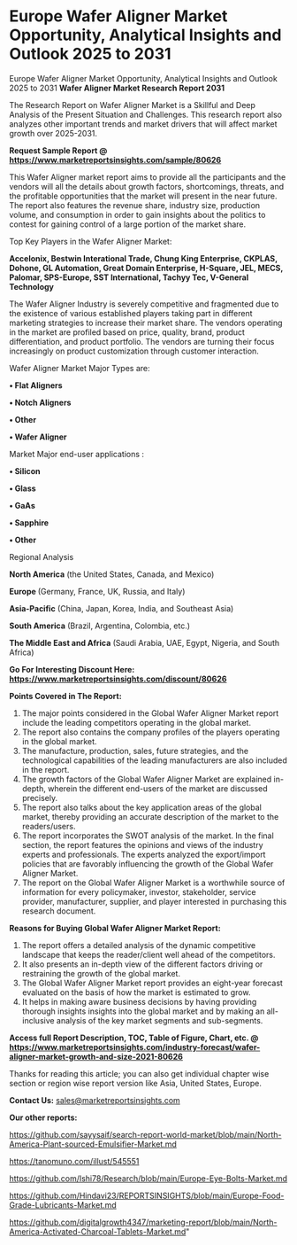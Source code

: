 # Europe Wafer Aligner Market Opportunity, Analytical Insights and Outlook 2025 to 2031
Europe Wafer Aligner Market Opportunity, Analytical Insights and Outlook 2025 to 2031
<strong>Wafer Aligner Market Research Report 2031</strong>

The Research Report on Wafer Aligner Market is a Skillful and Deep Analysis of the Present Situation and Challenges. This research report also analyzes other important trends and market drivers that will affect market growth over 2025-2031.

<strong>Request Sample Report @ <a href=https://www.marketreportsinsights.com/sample/80626>https://www.marketreportsinsights.com/sample/80626</a></strong>

This Wafer Aligner market report aims to provide all the participants and the vendors will all the details about growth factors, shortcomings, threats, and the profitable opportunities that the market will present in the near future. The report also features the revenue share, industry size, production volume, and consumption in order to gain insights about the politics to contest for gaining control of a large portion of the market share.

Top Key Players in the Wafer Aligner Market:

<strong>Accelonix, Bestwin Interational Trade, Chung King Enterprise, CKPLAS, Dohone, GL Automation, Great Domain Enterprise, H-Square, JEL, MECS, Palomar, SPS-Europe, SST International, Tachyy Tec, V-General Technology</strong>

The Wafer Aligner Industry is severely competitive and fragmented due to the existence of various established players taking part in different marketing strategies to increase their market share. The vendors operating in the market are profiled based on price, quality, brand, product differentiation, and product portfolio. The vendors are turning their focus increasingly on product customization through customer interaction.

Wafer Aligner Market Major Types are:

<strong>• Flat Aligners

• Notch Aligners

• Other

• Wafer Aligner</strong>

Market Major end-user applications :

<strong>• Silicon

• Glass

• GaAs

• Sapphire

• Other</strong>

Regional Analysis

</u><strong><b>North America</b></strong> (the United States, Canada, and Mexico)

<strong><b>Europe </b></strong>(Germany, France, UK, Russia, and Italy)

<strong><b>Asia-Pacific</b></strong> (China, Japan, Korea, India, and Southeast Asia)

<strong><b>South America</b></strong> (Brazil, Argentina, Colombia, etc.)

<strong><b>The Middle East and Africa</b></strong> (Saudi Arabia, UAE, Egypt, Nigeria, and South Africa)

<strong>Go For Interesting Discount Here: <a href=https://www.marketreportsinsights.com/discount/80626>https://www.marketreportsinsights.com/discount/80626</a></strong>

<strong>Points Covered in The Report:</strong>
<ol>
  <li>The major points considered in the Global Wafer Aligner Market report include the leading competitors operating in the global market.</li>
  <li>The report also contains the company profiles of the players operating in the global market.</li>
  <li>The manufacture, production, sales, future strategies, and the technological capabilities of the leading manufacturers are also included in the report.</li>
  <li>The growth factors of the Global Wafer Aligner Market are explained in-depth, wherein the different end-users of the market are discussed precisely.</li>
  <li>The report also talks about the key application areas of the global market, thereby providing an accurate description of the market to the readers/users.</li>
  <li>The report incorporates the SWOT analysis of the market. In the final section, the report features the opinions and views of the industry experts and professionals. The experts analyzed the export/import policies that are favorably influencing the growth of the Global Wafer Aligner Market.</li>
  <li>The report on the Global Wafer Aligner Market is a worthwhile source of information for every policymaker, investor, stakeholder, service provider, manufacturer, supplier, and player interested in purchasing this research document.</li>
</ol>
<strong>Reasons for Buying Global Wafer Aligner Market Report:</strong>

<ol>
  <li>The report offers a detailed analysis of the dynamic competitive landscape that keeps the reader/client well ahead of the competitors.</li>
  <li>It also presents an in-depth view of the different factors driving or restraining the growth of the global market.</li>
  <li>The Global Wafer Aligner Market report provides an eight-year forecast evaluated on the basis of how the market is estimated to grow.</li>
  <li>It helps in making aware business decisions by having providing thorough insights insights into the global market and by making an all-inclusive analysis of the key market segments and sub-segments.</li>
</ol>
<strong>Access full Report Description, TOC, Table of Figure, Chart, etc. @ <a href=https://www.marketreportsinsights.com/industry-forecast/wafer-aligner-market-growth-and-size-2021-80626>https://www.marketreportsinsights.com/industry-forecast/wafer-aligner-market-growth-and-size-2021-80626</a></strong>


Thanks for reading this article; you can also get individual chapter wise section or region wise report version like Asia, United States, Europe.

<strong>Contact Us:</strong>
sales@marketreportsinsights.com

<strong>Our other reports:</strong>

<a href=https://github.com/sayysaif/search-report-world-market/blob/main/North-America-Plant-sourced-Emulsifier-Market.md>https://github.com/sayysaif/search-report-world-market/blob/main/North-America-Plant-sourced-Emulsifier-Market.md</a>

<a href=https://tanomuno.com/illust/545551>https://tanomuno.com/illust/545551</a>

<a href=https://github.com/Ishi78/Research/blob/main/Europe-Eye-Bolts-Market.md>https://github.com/Ishi78/Research/blob/main/Europe-Eye-Bolts-Market.md</a>

<a href=https://github.com/Hindavi23/REPORTSINSIGHTS/blob/main/Europe-Food-Grade-Lubricants-Market.md>https://github.com/Hindavi23/REPORTSINSIGHTS/blob/main/Europe-Food-Grade-Lubricants-Market.md</a>

<a href=https://github.com/digitalgrowth4347/marketing-report/blob/main/North-America-Activated-Charcoal-Tablets-Market.md>https://github.com/digitalgrowth4347/marketing-report/blob/main/North-America-Activated-Charcoal-Tablets-Market.md</a>"
